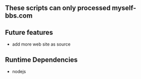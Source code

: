 ## These scripts can only processed myself-bbs.com
## Future features
- add more web site as source
## Runtime Dependencies
- nodejs
